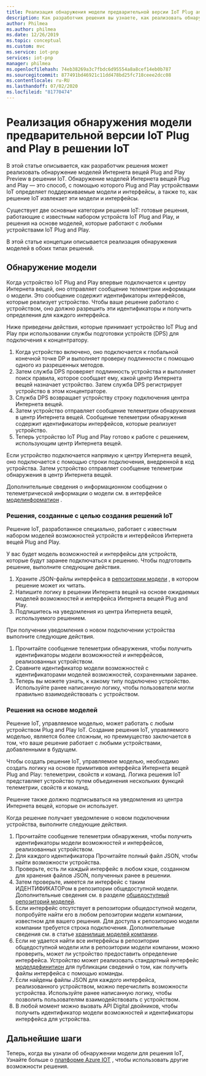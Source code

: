 ```yaml
---
title: Реализация обнаружения модели предварительной версии IoT Plug and Play | Документация Майкрософт
description: Как разработчик решения вы узнаете, как реализовать обнаружение модели Интернета вещей Plug and Play в решении.
author: Philmea
ms.author: philmea
ms.date: 12/26/2019
ms.topic: conceptual
ms.custom: mvc
ms.service: iot-pnp
services: iot-pnp
manager: philmea
ms.openlocfilehash: 74eb38269a3c7fbdc6d95554a8a8cef14eb0b787
ms.sourcegitcommit: 877491bd46921c11dd478bd25fc718ceee2dcc08
ms.contentlocale: ru-RU
ms.lasthandoff: 07/02/2020
ms.locfileid: "81770474"
---
```

# <a name="implement-iot-plug-and-play-preview-model-discovery-in-an-iot-solution"></a>Реализация обнаружения модели предварительной версии IoT Plug and Play в решении IoT

В этой статье описывается, как разработчик решения может реализовать обнаружение моделей Интернета вещей Plug and Play Preview в решении IoT.  Обнаружение моделей Интернета вещей Plug and Play — это способ, с помощью которого Plug and Play устройствами IoT определяет поддерживаемые модели и интерфейсы, а также то, как решение IoT извлекает эти модели и интерфейсы.

Существует две основные категории решения IoT: готовые решения, работающие с известным набором устройств IoT Plug and Play, и решения на основе моделей, которые работают с любыми устройствами IoT Plug and Play.

В этой статье концепции описывается реализация обнаружения моделей в обоих типах решений.

## <a name="model-discovery"></a>Обнаружение модели

Когда устройство IoT Plug and Play впервые подключается к центру Интернета вещей, оно отправляет сообщение телеметрии информации о модели. Это сообщение содержит идентификаторы интерфейсов, которые реализует устройство. Чтобы ваше решение работало с устройством, оно должно разрешить эти идентификаторы и получить определения для каждого интерфейса.

Ниже приведены действия, которые принимает устройство IoT Plug and Play при использовании службы подготовки устройств (DPS) для подключения к концентратору.

1. Когда устройство включено, оно подключается к глобальной конечной точке DP и выполняет проверку подлинности с помощью одного из разрешенных методов.
1. Затем служба DPS проверяет подлинность устройства и выполняет поиск правила, которое сообщает ему, какой центр Интернета вещей назначает устройство. Затем служба DPS регистрирует устройство в этом концентраторе.
1. Служба DPS возвращает устройству строку подключения центра Интернета вещей.
1. Затем устройство отправляет сообщение телеметрии обнаружения в центр Интернета вещей. Сообщение телеметрии обнаружения содержит идентификаторы интерфейсов, которые реализует устройство.
1. Теперь устройство IoT Plug and Play готово к работе с решением, использующим центр Интернета вещей.

Если устройство подключается напрямую к центру Интернета вещей, оно подключается с помощью строки подключения, внедренной в код устройства. Затем устройство отправляет сообщение телеметрии обнаружения в центр Интернета вещей.

Дополнительные сведения о информационном сообщении о телеметрической информации о модели см. в интерфейсе [моделинформатион](concepts-common-interfaces.md) .

### <a name="purpose-built-iot-solutions"></a>Решения, созданные с целью создания решений IoT

Решение IoT, разработанное специально, работает с известным набором моделей возможностей устройств и интерфейсов Интернета вещей Plug and Play.

У вас будет модель возможностей и интерфейсы для устройств, которые будут заранее подключаться к решению. Чтобы подготовить решение, выполните следующие действия.

1. Храните JSON-файлы интерфейса в [репозитории модели](./howto-manage-models.md) , в котором решение может их читать.
1. Напишите логику в решении Интернета вещей на основе ожидаемых моделей возможностей и интерфейса Интернета вещей Plug and Play.
1. Подпишитесь на уведомления из центра Интернета вещей, используемого решением.

При получении уведомления о новом подключении устройства выполните следующие действия.

1. Прочитайте сообщение телеметрии обнаружения, чтобы получить идентификаторы модели возможностей и интерфейсов, реализованных устройством.
1. Сравните идентификатор модели возможностей с идентификаторами моделей возможностей, сохраненными заранее.
1. Теперь вы можете узнать, к какому типу подключено устройство. Используйте ранее написанную логику, чтобы пользователи могли правильно взаимодействовать с устройством.

### <a name="model-driven-solutions"></a>Решения на основе моделей

Решение IoT, управляемое моделью, может работать с любым устройством Plug and Play IoT. Создание решения IoT, управляемого моделью, является более сложным, но преимущество заключается в том, что ваше решение работает с любыми устройствами, добавленными в будущем.

Чтобы создать решение IoT, управляемое моделью, необходимо создать логику на основе примитивов интерфейса Интернета вещей Plug and Play: телеметрии, свойств и команд. Логика решения IoT представляет устройство путем объединения нескольких функций телеметрии, свойств и команд.

Решение также должно подписываться на уведомления из центра Интернета вещей, которые он использует.

Когда решение получает уведомление о новом подключении устройства, выполните следующие действия.

1. Прочитайте сообщение телеметрии обнаружения, чтобы получить идентификаторы модели возможностей и интерфейсов, реализованных устройством.
1. Для каждого идентификатора Прочитайте полный файл JSON, чтобы найти возможности устройства.
1. Проверьте, есть ли каждый интерфейс в любом кэше, созданном для хранения файлов JSON, полученных ранее в решении.
1. Затем проверьте, имеется ли интерфейс с таким ИДЕНТИФИКАТОРом в репозитории общедоступной модели. Дополнительные сведения см. в разделе [общедоступный репозиторий моделей](howto-manage-models.md).
1. Если интерфейс отсутствует в репозитории общедоступной модели, попробуйте найти его в любом репозитории модели компании, известном для вашего решения. Для доступа к репозиторию модели компании требуется строка подключения. Дополнительные сведения см. в статье [хранилище моделей компании](howto-manage-models.md).
1. Если не удается найти все интерфейсы в репозитории общедоступной модели или в репозитории модели компании, можно проверить, может ли устройство предоставить определение интерфейса. Устройство может реализовать стандартный интерфейс [моделдефинитион](concepts-common-interfaces.md) для публикации сведений о том, как получить файлы интерфейса с помощью команды.
1. Если найдены файлы JSON для каждого интерфейса, реализованного устройством, можно перечислить возможности устройства. Используйте ранее написанную логику, чтобы позволить пользователям взаимодействовать с устройством.
1. В любой момент можно вызвать API Digital двойников, чтобы получить идентификатор модели возможностей и идентификаторы интерфейса для устройства.

## <a name="next-steps"></a>Дальнейшие шаги

Теперь, когда вы узнали об обнаружении модели для решения IoT, Узнайте больше о [платформе Azure IOT](overview-iot-plug-and-play.md) , чтобы использовать другие возможности решения.
